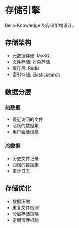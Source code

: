 # 存储引擎

Bella-Knowledge 的存储架构设计。

## 存储架构
- 元数据存储: MySQL
- 文件存储: 对象存储
- 缓存层: Redis
- 索引存储: Elasticsearch

## 数据分层
### 热数据
- 最近访问的文件
- 活跃的数据集
- 用户会话信息

### 冷数据  
- 历史文件记录
- 归档的数据集
- 审计日志

## 存储优化
- 数据压缩
- 重复文件检测
- 分层存储策略
- 定期清理机制
